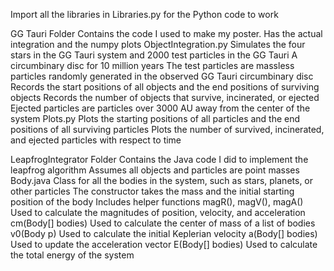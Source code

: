 Import all the libraries in Libraries.py for the Python code to work

GG Tauri Folder
  Contains the code I used to make my poster. Has the actual integration and the numpy plots
  ObjectIntegration.py
    Simulates the four stars in the GG Tauri system and 2000 test particles in the GG Tauri A circumbinary disc for 10 million years
    The test particles are massless particles randomly generated in the observed GG Tauri circumbinary disc
    Records the start positions of all objects and the end positions of surviving objects
    Records the number of objects that survive, incinerated, or ejected
    Ejected particles are particles over 3000 AU away from the center of the system
  Plots.py
    Plots the starting positions of all particles and the end positions of all surviving particles
    Plots the number of survived, incinerated, and ejected particles with respect to time

LeapfrogIntegrator Folder
  Contains the Java code I did to implement the leapfrog algorithm
  Assumes all objects and particles are point masses
  Body.java
    Class for all the bodies in the system, such as stars, planets, or other particles
    The constructor takes the mass and the initial starting position of the body
    Includes helper functions
    magR(), magV(), magA()
      Used to calculate the magnitudes of position, velocity, and acceleration
    cm(Body[] bodies)
      Used to calculate the center of mass of a list of bodies
    v0(Body p)
      Used to calculate the initial Keplerian velocity
    a(Body[] bodies)
      Used to update the acceleration vector
    E(Body[] bodies)
      Used to calculate the total energy of the system
